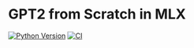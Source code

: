 # GPT2 from Scratch in MLX

[![Python Version](https://img.shields.io/badge/python-3.12.2-blue.svg)](https://www.python.org/downloads/release/python-3122/)
[![CI](https://github.com/dhruvshrma/gpt2-in-mlx/actions/workflows/python-app.yml/badge.svg)](https://github.com/yourusername/gpt2-in-mlx/actions/workflows/python-app.yml)